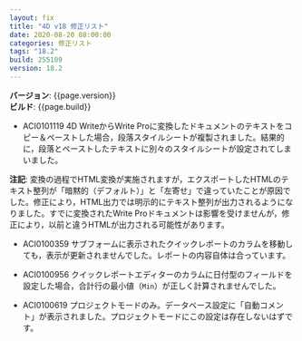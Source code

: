 ```yaml
---
layout: fix
title: "4D v18 修正リスト"
date: 2020-08-20 08:00:00
categories: 修正リスト
tags: "18.2"
build: 255109
version: 18.2
---
```


**バージョン**: {{page.version}}  
**ビルド**: {{page.build}}  

* ACI0101119 4D WriteからWrite Proに変換したドキュメントのテキストをコピー＆ペーストした場合，段落スタイルシートが複製されました。結果的に，段落とペーストしたテキストに別々のスタイルシートが設定されてしまいました。

**注記**: 変換の過程でHTML変換が実施されますが，エクスポートしたHTMLのテキスト整列が「暗黙的（デフォルト）」と「左寄せ」で違っていたことが原因でした。修正により，HTML出力では明示的にテキスト整列が出力されるようになりました。すでに変換されたWrite Proドキュメントは影響を受けませんが，修正により，以前と違うHTMLが出力される可能性があります。

* ACI0100359 サブフォームに表示されたクイックレポートのカラムを移動しても，表示が更新されませんでした。レポートの内容自体は合っています。

* ACI0100956 クイックレポートエディターのカラムに日付型のフィールドを設定した場合，合計行の最小値（``Min``）が正しく計算されませんでした。

* ACI0100619  プロジェクトモードのみ。データベース設定に「自動コメント」が表示されました。プロジェクトモードにこの設定は存在しないはずです。
